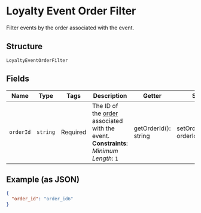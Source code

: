 
# Loyalty Event Order Filter

Filter events by the order associated with the event.

## Structure

`LoyaltyEventOrderFilter`

## Fields

| Name | Type | Tags | Description | Getter | Setter |
|  --- | --- | --- | --- | --- | --- |
| `orderId` | `string` | Required | The ID of the [order](entity:Order) associated with the event.<br>**Constraints**: *Minimum Length*: `1` | getOrderId(): string | setOrderId(string orderId): void |

## Example (as JSON)

```json
{
  "order_id": "order_id6"
}
```

